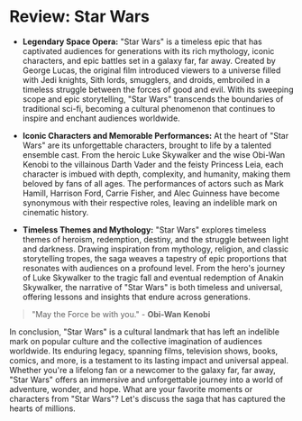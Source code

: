 # Review: Star Wars

- **Legendary Space Opera:** "Star Wars" is a timeless epic that has captivated audiences for generations with its rich mythology, iconic characters, and epic battles set in a galaxy far, far away. Created by George Lucas, the original film introduced viewers to a universe filled with Jedi knights, Sith lords, smugglers, and droids, embroiled in a timeless struggle between the forces of good and evil. With its sweeping scope and epic storytelling, "Star Wars" transcends the boundaries of traditional sci-fi, becoming a cultural phenomenon that continues to inspire and enchant audiences worldwide.

- **Iconic Characters and Memorable Performances:** At the heart of "Star Wars" are its unforgettable characters, brought to life by a talented ensemble cast. From the heroic Luke Skywalker and the wise Obi-Wan Kenobi to the villainous Darth Vader and the feisty Princess Leia, each character is imbued with depth, complexity, and humanity, making them beloved by fans of all ages. The performances of actors such as Mark Hamill, Harrison Ford, Carrie Fisher, and Alec Guinness have become synonymous with their respective roles, leaving an indelible mark on cinematic history.

- **Timeless Themes and Mythology:** "Star Wars" explores timeless themes of heroism, redemption, destiny, and the struggle between light and darkness. Drawing inspiration from mythology, religion, and classic storytelling tropes, the saga weaves a tapestry of epic proportions that resonates with audiences on a profound level. From the hero's journey of Luke Skywalker to the tragic fall and eventual redemption of Anakin Skywalker, the narrative of "Star Wars" is both timeless and universal, offering lessons and insights that endure across generations.

> "May the Force be with you." - **Obi-Wan Kenobi**

In conclusion, "Star Wars" is a cultural landmark that has left an indelible mark on popular culture and the collective imagination of audiences worldwide. Its enduring legacy, spanning films, television shows, books, comics, and more, is a testament to its lasting impact and universal appeal. Whether you're a lifelong fan or a newcomer to the galaxy far, far away, "Star Wars" offers an immersive and unforgettable journey into a world of adventure, wonder, and hope. What are your favorite moments or characters from "Star Wars"? Let's discuss the saga that has captured the hearts of millions.
